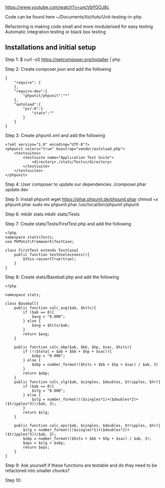 https://www.youtube.com/watch?v=uncVbYGOJ8c

Code can be found here 
~/Documents/tizi/tuts/Unit-testing-in-php

Refactoring is making code small and more modularised for easy testing 
Automatic integration testing or black box testing 

Installations and initial setup
-------------------------------
Step 1: 
$ curl -sS https://getcomposer.org/installer | php

Step 2: 
Create composer.json and add the following

	{
		"require": {
		}, 
		"require-dev":{
			"phpunit/phpunit":"*"
		}, 
		"autoload":{
			"psr-0":{
				"stats":""
			}
		}
	}

Step 3:
Create phpunit.xml and add the following

	<?xml version="1.0" encoding="UTF-8"?>
	<phpunit colors="true" boostrap="vendor/autoload.php">
		<testsuites>
			<testsuite name="Application Test Suite">
				<directory>./stats/Tests</directory>
			</testsuite>
		</testsuites>
	</phpunit>

Step 4: 
User composer to update our dependencies 
	./composer.phar update dev

Step 5:
Install phpunit 
	wget https://phar.phpunit.de/phpunit.phar
	chmod +x phpunit.phar
	sudo mv phpunit.phar /usr/local/bin/phpunit
	phpunit

Step 6:
	mkdir stats
	mkdir stats/Tests 

Step 7: 
Create stats/Tests/FirstTest.php and add the following 

	<?php 
	namespace stats\Tests;
	use PHPUnit\Framework\TestCase;

	class FirstTest extends TestCase{
		public function testUselessness(){
			$this->assertTrue(true);
		}
	}

Step 8:
Create stats/Baseball.php and add the following 

	<?php

	namespace stats;

	class Baseball{
		public function calc_avg($ab, $hits){
			if ($ab == 0){
				$avg = "0.000";
			} else {
				$avg = $hits/$ab;
			}
			return $avg;
		}

		public function calc_obp($ab, $bb, $hp, $sac, $hits){
			if (!($total = $ab + $bb + $hp + $sac)){
				$obp = "0.000";
			} else {
				$obp = number_format(($hits + $bb + $hp + $sac) / $ab, 3)
			}
			return $obp;
		}
		public function calc_slg($ab, $singles, $doubles, $tripples, $hr){
			if ($ab == 0){
				$slg = "0.000";
			} else {
				$slg = number_format((($singles*1)+($doubles*2)+($tripples*3))/$ab, 3);
			}
			return $slg;
		}

		public function calc_ops($ab, $singles, $doubles, $tripples, $hr){
			$slg = number_format((($singles*1)+($doubles*2)+($tripples*3))/$ab, 3);
			$obp = number_format(($hits + $bb + $hp + $sac) / $ab, 3);
			$ops = $slg + $obp;
			return $ops; 
		}
	}

Step 9: 
Ask yourself if these functions are testable and do they need to be refactored into smaller chunks?

Step 10:





